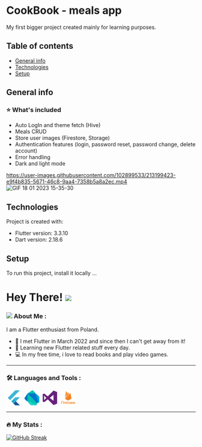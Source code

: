 # CookBook - meals app

My first bigger project created mainly for learning purposes.

## Table of contents
* [General info](#general-info)
* [Technologies](#technologies)
* [Setup](#setup)

## General info

### :star: What's included
- Auto LogIn and theme fetch (Hive)
- Meals CRUD
- Store user images (Firestore, Storage)
- Authentication features (login, password reset, password change, delete account)
- Error handling
- Dark and light mode


https://user-images.githubusercontent.com/102899533/213199423-e9f4b835-5671-46c8-9aa4-7358b5a8a2ec.mp4
![GIF 18 01 2023 15-35-30](https://user-images.githubusercontent.com/102899533/213199368-20e98ad5-9cb2-4b92-939b-8997f3aa6bf4.gif)

## Technologies
Project is created with:
* Flutter version: 3.3.10
* Dart version: 2.18.6
	
## Setup
To run this project, install it locally
...

<h1>
  Hey There!
  <img src="https://media.giphy.com/media/hvRJCLFzcasrR4ia7z/giphy.gif" width="30px"/>
</h1>

### <img src="https://media.giphy.com/media/WUlplcMpOCEmTGBtBW/giphy.gif" width="30"> About Me :


I am a Flutter enthusiast from Poland.
- :telescope: I met Flutter in March 2022 and since then I can't get away from it!
- :book: Learning new Flutter related stuff every day.
- :computer: In my free time, i love to read books and play video games.
---

### :hammer_and_wrench: Languages and Tools :
<div>
  <img src="https://github.com/devicons/devicon/blob/master/icons/flutter/flutter-original.svg" title="Flutter" alt="Flutter" width="40" height="40"/>&nbsp;
  <img src="https://github.com/devicons/devicon/blob/master/icons/dart/dart-original.svg" title="Dart" alt="Dart" width="40" height="40"/>&nbsp;
  <img src="https://github.com/devicons/devicon/blob/master/icons/visualstudio/visualstudio-plain.svg" title="VSCode" alt="VSCode" width="40" height="40"/>&nbsp;
  <img src="https://github.com/devicons/devicon/blob/master/icons/firebase/firebase-plain-wordmark.svg" title="Firebase" alt="Firebase" width="40" height="40"/>
</div>

---

### :fire: My Stats :
[![GitHub Streak](http://github-readme-streak-stats.herokuapp.com?user=MarekRudzki&theme=dark&background=000000)](https://git.io/streak-stats)

